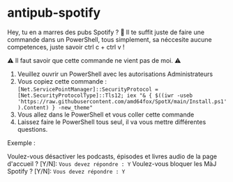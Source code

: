 # antipub-spotify

Hey, tu en a marres des pubs Spotify ? 👋
Il te suffit juste de faire une commande dans un PowerShell, tous simplement, sa néccesite aucune competences, juste savoir ctrl c + ctrl v !

⚠ Il faut savoir que cette commande ne vient pas de moi. ⚠

1. Veuillez ouvrir un PowerShell avec les autorisations Administrateurs
2. Vous copiez cette commande : ```[Net.ServicePointManager]::SecurityProtocol = [Net.SecurityProtocolType]::Tls12; iex "& { $((iwr -useb 'https://raw.githubusercontent.com/amd64fox/SpotX/main/Install.ps1').Content) } -new_theme"```
3. Vous allez dans le PowerShell et vous coller cette commande
4. Laissez faire le PowerShell tous seul, il va vous mettre différentes questions.

Exemple : 

Voulez-vous désactiver les podcasts, épisodes et livres audio de la page d'accueil ? [Y/N]: 
```Vous devez répondre : Y```
Voulez-vous bloquer les MàJ Spotify ? [Y/N]:
```Vous devez répondre : Y```
